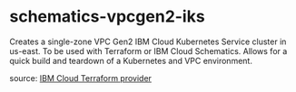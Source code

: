 # schematics-vpcgen2-iks

Creates a single-zone VPC Gen2 IBM Cloud Kubernetes Service cluster in us-east. To be used with Terraform or IBM Cloud Schematics. Allows for a quick build and teardown of a Kubernetes and VPC environment.

source: [IBM Cloud Terraform provider](https://github.com/IBM-Cloud/terraform-provider-ibm/tree/master/examples/ibm-cluster/vpc-gen2-cluster)